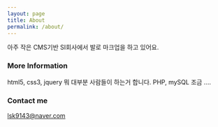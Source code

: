 ```yaml
---
layout: page
title: About
permalink: /about/
---
```


아주 작은 CMS기반 SI회사에서 발로 마크업을 하고 있어요.

### More Information

html5, css3, jquery 뭐 대부분 사람들이 하는거 합니다. PHP, mySQL 조금 ....

### Contact me

[lsk9143@naver.com](mailto:lsk9143@naver.com)